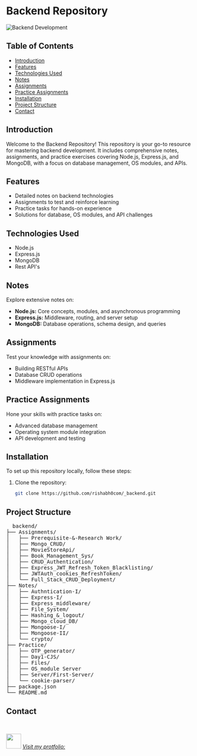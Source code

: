 # Backend Repository

![Backend Development](https://www.google.com/url?sa=i&url=https%3A%2F%2Fwww.zartek.in%2Fbest-backend-technologies-for-mobile-apps%2F&psig=AOvVaw1dQ4bFtPaxLVYkvAk09JKH&ust=1719387017823000&source=images&cd=vfe&opi=89978449&ved=0CBEQjRxqFwoTCJC31POd9oYDFQAAAAAdAAAAABAZ)

## Table of Contents
- [Introduction](#introduction)
- [Features](#features)
- [Technologies Used](#technologies-used)
- [Notes](#notes)
- [Assignments](#assignments)
- [Practice Assignments](#practice-assignments)
- [Installation](#installation)
- [Project Structure](#project-structure)
- [Contact](#contact)

## Introduction
Welcome to the Backend Repository! This repository is your go-to resource for mastering backend development. 
It includes comprehensive notes, assignments, and practice exercises covering Node.js, Express.js, and MongoDB, with a focus on database management, OS modules, and APIs.

## Features
- Detailed notes on backend technologies
- Assignments to test and reinforce learning
- Practice tasks for hands-on experience
- Solutions for database, OS modules, and API challenges

## Technologies Used
- Node.js
- Express.js
- MongoDB
- Rest API's

## Notes
Explore extensive notes on:
- **Node.js:** Core concepts, modules, and asynchronous programming
- **Express.js:** Middleware, routing, and server setup
- **MongoDB:** Database operations, schema design, and queries

## Assignments
Test your knowledge with assignments on:
- Building RESTful APIs
- Database CRUD operations
- Middleware implementation in Express.js

## Practice Assignments
Hone your skills with practice tasks on:
- Advanced database management
- Operating system module integration
- API development and testing

## Installation
To set up this repository locally, follow these steps:

1. Clone the repository:
   ```bash
   git clone https://github.com/rishabh0com/_backend.git

## Project Structure
<pre>
  backend/
├── Assignments/
│   ├── Prerequisite-&-Research Work/
│   ├── Mongo_CRUD/
│   ├── MovieStoreApi/
│   ├── Book_Management_Sys/
│   ├── CRUD_Authentication/
│   ├── Express_JWT_Refresh_Token_Blacklisting/
│   ├── JWTAuth_cookies_RefreshToken/
│   └── Full_Stack_CRUD_Deployment/
├── Notes/
│   ├── Authntication-I/
│   ├── Express-I/
│   ├── Express_middleware/
│   ├── File_System/
│   ├── Hashing_&_logout/
│   ├── Mongo_cloud_DB/
│   ├── Mongoose-I/
│   ├── Mongoose-II/
│   └── crypto/
├── Practice/
│   ├── OTP_generator/
│   ├── Day1-CJS/
│   ├── Files/
│   ├── OS_module Server
│   ├── Server/First-Server/
│   └── cookie-parser/
├── package.json
└── README.md
</pre>

## Contact
<br>

<img src="https://rishabh-tripathi.vercel.app/assets/logo-CNRgfHXq.png" width="40px" >  <i> [Visit my protfolio:](https://rishabh-tripathi.vercel.app/) </i>
